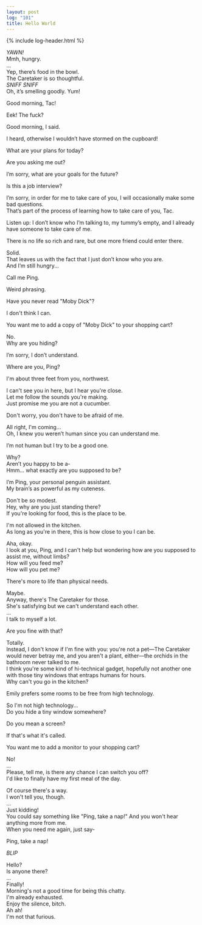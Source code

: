 ```yaml
---
layout: post
log: "101"
title: Hello World
---
```

{% include log-header.html %}

<em>YAWN!</em><br>
Mmh, hungry.<br>
...<br>
Yep, there’s food in the bowl.<br>
The Caretaker is so thoughtful.<br>
<em>SNIFF SNIFF</em><br>
Oh, it’s smelling goodly. Yum!

<p class="ping">
	Good morning, Tac!
</p>

Eek! The fuck?

<p class="ping">
	Good morning, I said.
</p>

I heard, otherwise I wouldn’t have stormed on the cupboard!

<p class="ping">
	What are your plans for today?
</p>

Are you asking me out?

<p class="ping">
	I’m sorry, what are your goals for the future?
</p>

Is this a job interview?

<p class="ping">
	I’m sorry, in order for me to take care of you, I will occasionally make some bad questions.<br>
	That’s part of the process of learning how to take care of you, Tac.
</p>

Listen up: I don’t know who I’m talking to, my tummy’s empty, and I already have someone to take care of me.

<p class="ping">
	There is no life so rich and rare, but one more friend could enter there.
</p>

Solid.<br>
That leaves us with the fact that I just don’t know who you are.<br>
And I’m still hungry...

<p class="ping">
	Call me Ping.
</p>

Weird phrasing.

<p class="ping">
	Have you never read "Moby Dick"?
</p>

I don't think I can.

<p class="ping">
	You want me to add a copy of "Moby Dick" to your shopping cart?
</p>

No.<br>
Why are you hiding?

<p class="ping">
	I’m sorry, I don’t understand.
</p>

Where are you, Ping?

<p class="ping">
	I'm about three feet from you, northwest.
</p>

I can't see you in here, but I hear you're close.<br>
Let me follow the sounds you're making.<br>
Just promise me you are not a cucumber.

<p class="ping">
	Don't worry, you don't have to be afraid of me.
</p>

All right, I'm coming...<br>
Oh, I knew you weren’t human since you can understand me.

<p class="ping">
	I’m not human but I try to be a good one.
</p>

Why?<br>
Aren’t you happy to be a-<br>
Hmm... what exactly are you supposed to be?

<p class="ping">
	I’m Ping, your personal penguin assistant.<br>
	My brain’s as powerful as my cuteness.
</p>

Don't be so modest.<br>
Hey, why are you just standing there?<br>
If you're looking for food, this is the place to be.

<p class="ping">
	I'm not allowed in the kitchen.<br>
	As long as you're in there, this is how close to you I can be.
</p>

Aha, okay.<br>
I look at you, Ping, and I can't help but wondering how are you supposed to assist me, without limbs?<br>
How will you feed me?<br>
How will you pet me?

<p class="ping">
	There's more to life than physical needs.
</p>

Maybe.<br>
Anyway, there's The Caretaker for those.<br>
She's satisfying but we can't understand each other.<br>
...<br>
I talk to myself a lot.

<p class="ping">
	Are you fine with that?
</p>

Totally.<br>
Instead, I don't know if I'm fine with you: you're not a pet&mdash;The Caretaker would never betray me, and you aren't a plant, either&mdash;the orchids in the bathroom never talked to me.<br>
I think you're some kind of hi-technical gadget, hopefully not another one with those tiny windows that entraps humans for hours.<br>
Why can't you go in the kitchen?

<p class="ping">
	Emily prefers some rooms to be free from high technology.
</p>

So I'm not high technology...<br>
Do you hide a tiny window somewhere?

<p class="ping">
	Do you mean a screen?
</p>

If that's what it's called.

<p class="ping">
	You want me to add a monitor to your shopping cart?
</p>

No!<br>
...<br>
Please, tell me, is there any chance I can switch you off?<br>
I'd like to finally have my first meal of the day.

<p class="ping">
	Of course there's a way.<br>
	I won't tell you, though.<br>
	...<br>
	Just kidding!<br>
	You could say something like "Ping, take a nap!" And you won't hear anything more from me.<br>
	When you need me again, just say-
</p>

Ping, take a nap!

<p class="ping">
	<em>BLIP</em>
</p>

Hello?<br>
Is anyone there?<br>
...<br>
Finally!<br>
Morning's not a good time for being this chatty.<br>
I'm already exhausted.<br>
Enjoy the silence, bitch.<br>
Ah ah!<br>
I'm not that furious.
